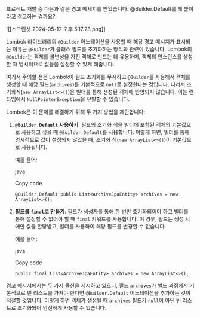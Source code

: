 프로젝트 개발 중 다음과 같은 경고 메세지를 받았습니다. @Builder.Default를 왜 붙이라고 경고하는 걸까요?

![[스크린샷 2024-05-12 오후 5.17.28.png]]

Lombok 라이브러리의 `@Builder` 어노테이션을 사용할 때 해당 경고 메시지가 표시되는 이유는 `@Builder`가 클래스 필드를 초기화하는 방식과 관련이 있습니다. Lombok의 `@Builder`는 객체를 불변성을 가진 객체로 만드는 데 유용하며, 객체의 인스턴스를 생성할 때 명시적으로 값들을 설정할 수 있게 해줍니다.

여기서 주의할 점은 Lombok이 필드 초기화를 무시하고 `@Builder`를 사용해서 객체를 생성할 때 해당 필드(`archives`)를 기본적으로 `null`로 설정한다는 것입니다. 따라서 초기화식(`new ArrayList<>()`)은 빌더를 통해 생성된 객체에 반영되지 않습니다. 이는 런타임에서 `NullPointerException`을 유발할 수 있습니다.

Lombok은 이 문제를 해결하기 위해 두 가지 방법을 제안합니다:

1. **`@Builder.Default` 사용하기**: 필드의 초기화 식을 빌더에 포함된 객체의 기본값으로 사용하고 싶을 때 `@Builder.Default`를 사용합니다. 이렇게 하면, 빌더를 통해 명시적으로 값이 설정되지 않았을 때, 초기화 식(`new ArrayList<>()`)이 기본값으로 사용됩니다.
    
    예를 들어:
    
    java
    
    Copy code
    
    `@Builder.Default public List<ArchiveJpaEntity> archives = new ArrayList<>();`
    
2. **필드를 `final`로 만들기**: 필드가 생성자를 통해 한 번만 초기화되어야 하고 빌더를 통해 설정할 수 없어야 할 때 `final` 키워드를 사용합니다. 이 경우, 필드는 생성 시에만 값을 할당받고, 빌더를 사용하여 해당 필드를 변경할 수 없습니다.
    
    예를 들어:
    
    java
    
    Copy code
    
    `public final List<ArchiveJpaEntity> archives = new ArrayList<>();`
    

경고 메시지에서는 두 가지 옵션을 제시하고 있으니, 필드 `archives`가 빌드 과정에서 기본적으로 빈 리스트를 가져야 한다면 `@Builder.Default` 어노테이션을 추가하는 것이 적절할 것입니다. 이렇게 하면 객체가 생성될 때 `archives` 필드가 `null`이 아닌 빈 리스트로 초기화되어 안전하게 사용할 수 있습니다.